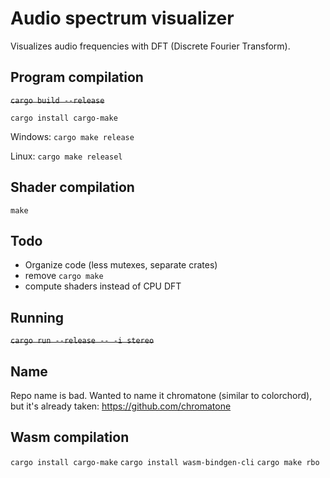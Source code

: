 Audio spectrum visualizer
===
Visualizes audio frequencies with DFT (Discrete Fourier Transform).



Program compilation
---

~~`cargo build --release`~~

`cargo install cargo-make`

Windows: `cargo make release`

Linux: `cargo make releasel`

Shader compilation
---
`make`


Todo
---
- Organize code (less mutexes, separate crates)
- remove `cargo make`
- compute shaders instead of CPU DFT

Running
----
~~`cargo run --release -- -i stereo`~~



Name
---
Repo name is bad. Wanted to name it chromatone (similar to colorchord), but it's already taken: https://github.com/chromatone



Wasm compilation
---
`cargo install cargo-make`
`cargo install wasm-bindgen-cli`
`cargo make rbo`